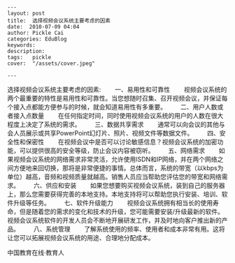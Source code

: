 
    ---
    layout: post  
    title:  选择视频会议系统主要考虑的因素  
    date:  2010-07-09 04:04  
    author: Pickle Cai  
    categories: EduBlog  
    keywords: 
    description:   
    tags:	pickle   
    cover:  "/assets/cover.jpeg"  

    ---  
    
选择视频会议系统主要考虑的因素: 　　一、易用性和可靠性 　　视频会议系统的两个最重要的特性是易用性和可靠性。当您想随时召集、召开视频会议，并保证每个接入点都能方便参与的时候，就会知道易用性有多重要。 　　二、用户人数或者接入点数量 　　在任何指定时间，同时使用视频会议系统的用户的人数在很大程度上决定了系统的需求。 　　三、数据共享需求 　　通常可以向会议的其他与会人员展示或共享PowerPoint幻灯片、照片、视频文件等数据文件。 　　四、安全性和保密性 　　在视频会议中是否可以讨论敏感信息？视频会议系统的加密功能，可以提供很高的安全等级，防止会议内容被窃听。 　　五、网络需求 　　如果视频会议系统的网络需求非常灵活，允许使用ISDN和IP网络，并在两个网络之间方便地来回切换，那将是非常便捷的事情。总体而言，系统的带宽（以kbps为单位）越高，音频和视频质量就越高。销售人员应当帮助您评估您的带宽和网络需求。 　　六、供应和安装 　　如果您想要购买视频会议系统，装到自己的服务器上，那么您需要获得完善的本地支持。本地支持将可以帮助您执行安装、培训、软件升级等任务。 　　七、软件升级能力 　　视频会议系统拥有相当长的使用寿命，但是随着您的需求的变化和技术的升级，您可能需要安装/升级最新的软件。视频会议系统软件的开发人员会不断地开展研发工作，并及时地向客户推出新的产品。 　　八、系统管理 　　了解系统使用的频率、使用者和成本非常有用。这将让您可以拓展视频会议系统的用途、合理地分配成本。

		

		    
 中国教育在线·教育人

